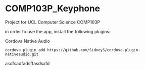 # COMP103P_Keyphone
Project for UCL Computer Science COMP103P 
 
 in order to use the app, install the following plugins:
 
 
 Cordova Native Audio
 ```
 cordova plugin add https://github.com/SidneyS/cordova-plugin-nativeaudio.git
 ```
 asdfsadfadsffasdsafd
